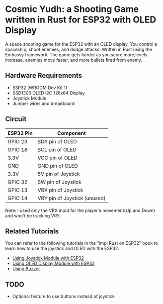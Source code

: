 # Cosmic Yudh: a Shooting Game written in Rust for ESP32 with OLED Display
 
A space shooting game for the ESP32 with an OLED display. You control a spaceship, shoot enemies, and dodge attacks. Written in Rust using the Embassy framework. The game gets harder as you score more;levels increase, enemies move faster, and more bullets fired from enemy.

## Hardware Requirements
- ESP32 (WROOM Dev Kit 1)
- SSD1306 OLED I2C 128x64 Display
- Joystick Module
- Jumper wires and breadboard
    
## Circuit

| ESP32 Pin | Component               |
|----------|-------------------------|
| GPIO 23  | SDA pin of OLED         |
| GPIO 18  | SCL pin of OLED         |
| 3.3V     | VCC pin of OLED         |
| GND      | GND pin of OLED         |
| 3.3V     | 5V pin of Joystick      |
| GPIO 32  | SW pin of Joystick      |
| GPIO 13  | VRX pin of Joystick     |
| GPIO 14  | VRY pin of Joystick (unused)     |

Note: I used only the VRX input for the player's movement(Up and Down) and won't be tracking VRY.


## Related Tutorials

You can refer to the following tutorials in the "impl Rust on ESP32" book to learn how to use the joystick and OLED with the ESP32.

- [Using Joystick Module with ESP32](https://esp32.implrust.com/joystick/index.html)
- [Using OLED Display Module with ESP32](https://esp32.implrust.com/oled/index.html)
- [Using Buzzer](https://esp32.implrust.com/buzzer/index.html)

## TODO

- Optional feature to use buttons instead of joystick
